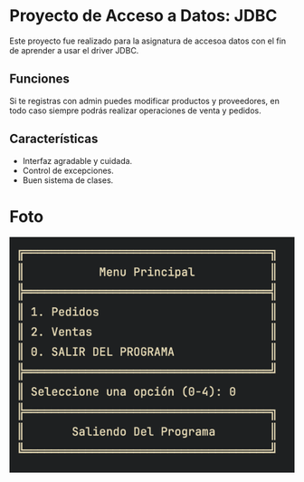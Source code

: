 # Proyecto de Acceso a Datos: JDBC

Este proyecto fue realizado para la asignatura de accesoa  datos con el fin de aprender a usar el driver JDBC.

## Funciones

Si te registras con admin puedes modificar productos y proveedores, en todo caso siempre podrás realizar operaciones de venta y pedidos.

## Características

- Interfaz agradable y cuidada.
- Control de excepciones.
- Buen sistema de clases.


# Foto

![foto](./media/imagen.png)